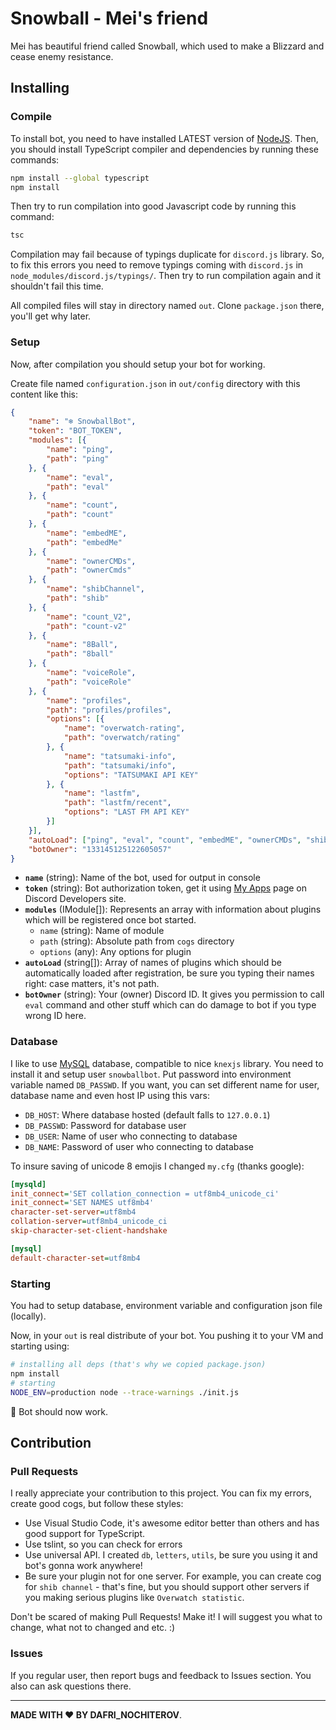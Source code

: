 # Snowball - Mei's friend

Mei has beautiful friend called Snowball, which used to make a Blizzard and cease enemy resistance.

## Installing

### Compile

To install bot, you need to have installed LATEST version of [NodeJS](https://nodejs.org/). Then, you should install TypeScript compiler and dependencies by running these commands:

```bash
npm install --global typescript
npm install
```

Then try to run compilation into good Javascript code by running this command:

```bash
tsc
```

Compilation may fail because of typings duplicate for `discord.js` library. So, to fix this errors you need to remove typings coming with `discord.js` in `node_modules/discord.js/typings/`. Then try to run compilation again and it shouldn't fail this time.

All compiled files will stay in directory named `out`. Clone `package.json` there, you'll get why later.

### Setup

Now, after compilation you should setup your bot for working.

Create file named `configuration.json` in `out/config` directory with this content like this:

```json
{
    "name": "❄️ SnowballBot",
    "token": "BOT_TOKEN",
    "modules": [{
        "name": "ping",
        "path": "ping"
    }, {
        "name": "eval",
        "path": "eval"
    }, {
        "name": "count",
        "path": "count"
    }, {
        "name": "embedME",
        "path": "embedMe"
    }, {
        "name": "ownerCMDs",
        "path": "ownerCmds"
    }, {
        "name": "shibChannel",
        "path": "shib"
    }, {
        "name": "count_V2",
        "path": "count-v2"
    }, {
        "name": "8Ball",
        "path": "8ball"
    }, {
        "name": "voiceRole",
        "path": "voiceRole"
    }, {
        "name": "profiles",
        "path": "profiles/profiles",
        "options": [{
            "name": "overwatch-rating",
            "path": "overwatch/rating"
        }, {
            "name": "tatsumaki-info",
            "path": "tatsumaki/info",
            "options": "TATSUMAKI API KEY"
        }, {
            "name": "lastfm",
            "path": "lastfm/recent",
            "options": "LAST FM API KEY"
        }]
    }],
    "autoLoad": ["ping", "eval", "count", "embedME", "ownerCMDs", "shibChannel", "count_V2", "8Ball", "voiceRole", "profiles"],
    "botOwner": "133145125122605057"
}
```

- **`name`** (string): Name of the bot, used for output in console
- **`token`** (string): Bot authorization token, get it using [My Apps](https://discordapp.com/developers/applications/me) page on Discord Developers site.
- **`modules`** (IModule[]): Represents an array with information about plugins which will be registered once bot started.
  - `name` (string): Name of module
  - `path` (string): Absolute path from `cogs` directory
  - `options` (any): Any options for plugin
- **`autoLoad`** (string[]): Array of names of plugins which should be automatically loaded after registration, be sure you typing their names right: case matters, it's not path.
- **`botOwner`** (string): Your (owner) Discord ID. It gives you permission to call `eval` command and other stuff which can do damage to bot if you type wrong ID here.

### Database

I like to use [MySQL](https://www.mysql.com/) database, compatible to nice `knexjs` library. You need to install it and setup user `snowballbot`. Put password into environment variable named `DB_PASSWD`. If you want, you can set different name for user, database name and even host IP using this vars:

- `DB_HOST`: Where database hosted (default falls to `127.0.0.1`)
- `DB_PASSWD`: Password for database user
- `DB_USER`: Name of user who connecting to database
- `DB_NAME`: Password of user who connecting to database

To insure saving of unicode 8 emojis I changed `my.cfg` (thanks google):

```ini
[mysqld]
init_connect='SET collation_connection = utf8mb4_unicode_ci'
init_connect='SET NAMES utf8mb4'
character-set-server=utf8mb4
collation-server=utf8mb4_unicode_ci
skip-character-set-client-handshake

[mysql]
default-character-set=utf8mb4
```

### Starting

You had to setup database, environment variable and configuration json file (locally).

Now, in your `out` is real distribute of your bot. You pushing it to your VM and starting using:

```bash
# installing all deps (that's why we copied package.json)
npm install
# starting
NODE_ENV=production node --trace-warnings ./init.js
```

:tada: Bot should now work.

## Contribution

### Pull Requests

I really appreciate your contribution to this project. You can fix my errors, create good cogs, but follow these styles:

- Use Visual Studio Code, it's awesome editor better than others and has good support for TypeScript.
- Use tslint, so you can check for errors
- Use universal API. I created `db`, `letters`, `utils`, be sure you using it and bot's gonna work anywhere!
- Be sure your plugin not for one server. For example, you can create cog for `shib channel` - that's fine, but you should support other servers if you making serious plugins like `Overwatch statistic`.

Don't be scared of making Pull Requests! Make it! I will suggest you what to change, what not to changed and etc. :)

### Issues

If you regular user, then report bugs and feedback to Issues section. You also can ask questions there.

---
**MADE WITH ♥ BY DAFRI_NOCHITEROV**.